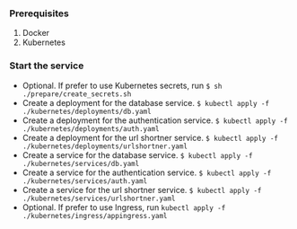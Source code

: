 ### Prerequisites
1. Docker
2. Kubernetes

### Start the service
- Optional. If prefer to use Kubernetes secrets, run `$ sh ./prepare/create_secrets.sh`
- Create a deployment for the database service. `$ kubectl apply -f ./kubernetes/deployments/db.yaml`
- Create a deployment for the authentication service. `$ kubectl apply -f ./kubernetes/deployments/auth.yaml`
- Create a deployment for the url shortner service. `$ kubectl apply -f ./kubernetes/deployments/urlshortner.yaml`
- Create a service for the database service. `$ kubectl apply -f ./kubernetes/services/db.yaml`
- Create a service for the authentication service. `$ kubectl apply -f ./kubernetes/services/auth.yaml`
- Create a service for the url shortner service. `$ kubectl apply -f ./kubernetes/services/urlshortner.yaml`
- Optional. If prefer to use Ingress, run `kubectl apply -f ./kubernetes/ingress/appingress.yaml`
